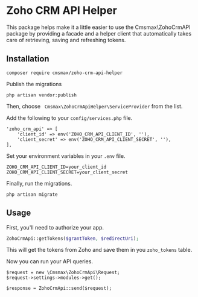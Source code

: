 # Zoho CRM API Helper
This package helps make it a little easier to use the Cmsmax\ZohoCrmAPI package by providing a facade and a helper client that automatically takes care of retrieving, saving and refreshing tokens.

## Installation
```
composer require cmsmax/zoho-crm-api-helper
```
Publish the migrations
```
php artisan vendor:publish
```
Then, choose ` Cmsmax\ZohoCrmApiHelper\ServiceProvider` from the list.

Add the following to your `config/services.php` file.
```
'zoho_crm_api' => [
    'client_id' => env('ZOHO_CRM_API_CLIENT_ID', ''),
    'client_secret' => env('ZOHO_CRM_API_CLIENT_SECRET', ''),
],
```
Set your environment variables in your `.env` file.
```
ZOHO_CRM_API_CLIENT_ID=your_client_id
ZOHO_CRM_API_CLIENT_SECRET=your_client_secret
```
Finally, run the migrations.
```
php artisan migrate
```

## Usage
First, you'll need to authorize your app.
```php
ZohoCrmApi::getTokens($grantToken, $redirectUri);
```
This will get the tokens from Zoho and save them in you `zoho_tokens` table.

Now you can run your API queries.
```
$request = new \Cmsmax\ZohoCrmApi\Request;
$request->settings->modules->get();

$response = ZohoCrmApi::send($request);
```
